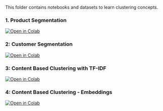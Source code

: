 This folder contains notebooks and datasets to learn clustering concepts.

### 1. Product Segmentation

[![Open in Colab](https://colab.research.google.com/assets/colab-badge.svg)](https://colab.research.google.com/github/manaranjanp/ISB_MLUL/blob/main/clustering/Product_Segmentation_v1.ipynb)

### 2: Customer Segmentation

[![Open in Colab](https://colab.research.google.com/assets/colab-badge.svg)](https://colab.research.google.com/github/manaranjanp/ISB_MLUL/blob/main/clustering/RFM_Segementation_Analysis_v1.ipynb)

### 3: Content Based Clustering with TF-IDF

[![Open in Colab](https://colab.research.google.com/assets/colab-badge.svg)](https://colab.research.google.com/github/manaranjanp/ISB_MLUL/blob/main/clustering/Content_Based_Recsys_v1.ipynb)

### 4: Content Based Clustering - Embeddings

[![Open in Colab](https://colab.research.google.com/assets/colab-badge.svg)](https://colab.research.google.com/github/manaranjanp/ISB_MLUL/blob/main/clustering/Content_Based_Recsys_Embeddings_v1.ipynb)
